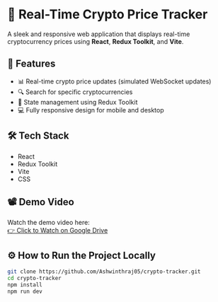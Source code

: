 # 🔁 Real-Time Crypto Price Tracker

A sleek and responsive web application that displays real-time cryptocurrency prices using **React**, **Redux Toolkit**, and **Vite**.

## 🚀 Features
- 📊 Real-time crypto price updates (simulated WebSocket updates)
- 🔍 Search for specific cryptocurrencies
- 🧠 State management using Redux Toolkit
- 💻 Fully responsive design for mobile and desktop

## 🛠️ Tech Stack
- React
- Redux Toolkit
- Vite
- CSS

## 📽️ Demo Video
Watch the demo video here:  
[👉 Click to Watch on Google Drive](https://drive.google.com/file/d/1FQbxMDUHJSWzexSdEegdnH6hhKYho9p5/view?usp=sharing)

## ⚙️ How to Run the Project Locally

```bash
git clone https://github.com/Ashwinthraj05/crypto-tracker.git
cd crypto-tracker
npm install
npm run dev

